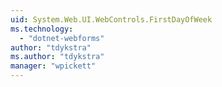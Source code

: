 ```yaml
---
uid: System.Web.UI.WebControls.FirstDayOfWeek
ms.technology: 
  - "dotnet-webforms"
author: "tdykstra"
ms.author: "tdykstra"
manager: "wpickett"
---
```

